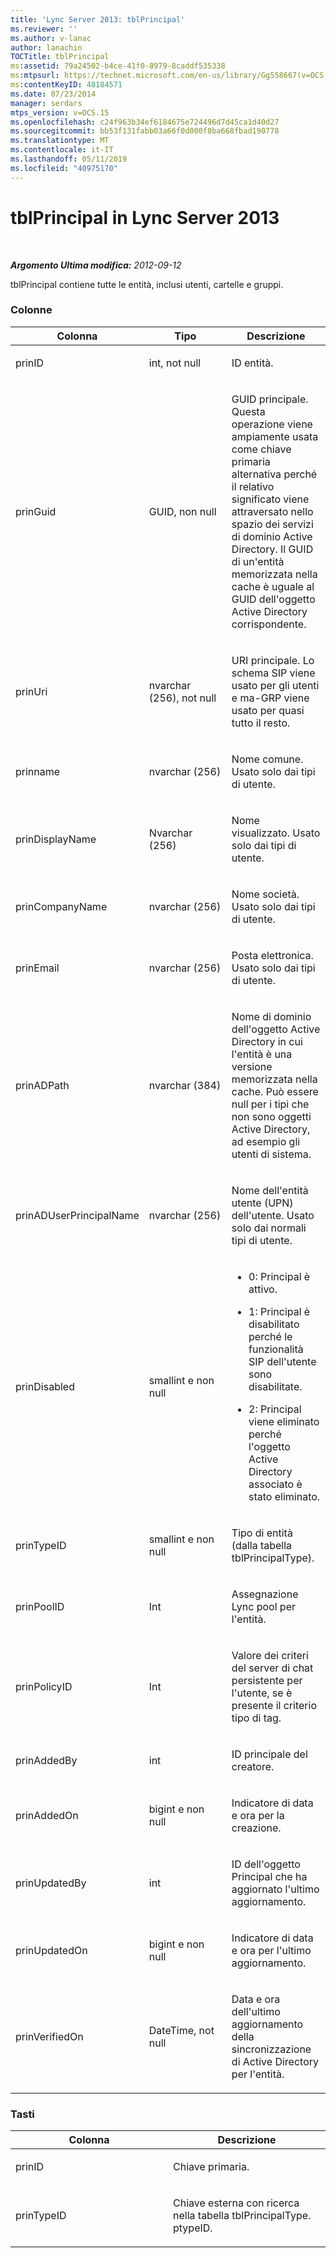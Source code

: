 ```yaml
---
title: 'Lync Server 2013: tblPrincipal'
ms.reviewer: ''
ms.author: v-lanac
author: lanachin
TOCTitle: tblPrincipal
ms:assetid: 79a24502-b4ce-41f0-8979-8caddf535338
ms:mtpsurl: https://technet.microsoft.com/en-us/library/Gg558667(v=OCS.15)
ms:contentKeyID: 48184571
ms.date: 07/23/2014
manager: serdars
mtps_version: v=OCS.15
ms.openlocfilehash: c24f963b34ef6184675e724496d7d45ca1d40d27
ms.sourcegitcommit: bb53f131fabb03a66f0d000f8ba668fbad190778
ms.translationtype: MT
ms.contentlocale: it-IT
ms.lasthandoff: 05/11/2019
ms.locfileid: "40975170"
---
```

<div data-xmlns="http://www.w3.org/1999/xhtml">

<div class="topic" data-xmlns="http://www.w3.org/1999/xhtml" data-msxsl="urn:schemas-microsoft-com:xslt" data-cs="http://msdn.microsoft.com/en-us/">

<div data-asp="http://msdn2.microsoft.com/asp">

# <a name="tblprincipal-in-lync-server-2013"></a>tblPrincipal in Lync Server 2013

</div>

<div id="mainSection">

<div id="mainBody">

<span> </span>

_**Argomento Ultima modifica:** 2012-09-12_

tblPrincipal contiene tutte le entità, inclusi utenti, cartelle e gruppi.

### <a name="columns"></a>Colonne

<table>
<colgroup>
<col style="width: 33%" />
<col style="width: 33%" />
<col style="width: 33%" />
</colgroup>
<thead>
<tr class="header">
<th>Colonna</th>
<th>Tipo</th>
<th>Descrizione</th>
</tr>
</thead>
<tbody>
<tr class="odd">
<td><p>prinID</p></td>
<td><p>int, not null</p></td>
<td><p>ID entità.</p></td>
</tr>
<tr class="even">
<td><p>prinGuid</p></td>
<td><p>GUID, non null</p></td>
<td><p>GUID principale. Questa operazione viene ampiamente usata come chiave primaria alternativa perché il relativo significato viene attraversato nello spazio dei servizi di dominio Active Directory. Il GUID di un'entità memorizzata nella cache è uguale al GUID dell'oggetto Active Directory corrispondente.</p></td>
</tr>
<tr class="odd">
<td><p>prinUri</p></td>
<td><p>nvarchar (256), not null</p></td>
<td><p>URI principale. Lo schema SIP viene usato per gli utenti e ma-GRP viene usato per quasi tutto il resto.</p></td>
</tr>
<tr class="even">
<td><p>prinname</p></td>
<td><p>nvarchar (256)</p></td>
<td><p>Nome comune. Usato solo dai tipi di utente.</p></td>
</tr>
<tr class="odd">
<td><p>prinDisplayName</p></td>
<td><p>Nvarchar (256)</p></td>
<td><p>Nome visualizzato. Usato solo dai tipi di utente.</p></td>
</tr>
<tr class="even">
<td><p>prinCompanyName</p></td>
<td><p>nvarchar (256)</p></td>
<td><p>Nome società. Usato solo dai tipi di utente.</p></td>
</tr>
<tr class="odd">
<td><p>prinEmail</p></td>
<td><p>nvarchar (256)</p></td>
<td><p>Posta elettronica. Usato solo dai tipi di utente.</p></td>
</tr>
<tr class="even">
<td><p>prinADPath</p></td>
<td><p>nvarchar (384)</p></td>
<td><p>Nome di dominio dell'oggetto Active Directory in cui l'entità è una versione memorizzata nella cache. Può essere null per i tipi che non sono oggetti Active Directory, ad esempio gli utenti di sistema.</p></td>
</tr>
<tr class="odd">
<td><p>prinADUserPrincipalName</p></td>
<td><p>nvarchar (256)</p></td>
<td><p>Nome dell'entità utente (UPN) dell'utente. Usato solo dai normali tipi di utente.</p></td>
</tr>
<tr class="even">
<td><p>prinDisabled</p></td>
<td><p>smallint e non null</p></td>
<td><ul>
<li><p>0: Principal è attivo.</p></li>
<li><p>1: Principal è disabilitato perché le funzionalità SIP dell'utente sono disabilitate.</p></li>
<li><p>2: Principal viene eliminato perché l'oggetto Active Directory associato è stato eliminato.</p></li>
</ul></td>
</tr>
<tr class="odd">
<td><p>prinTypeID</p></td>
<td><p>smallint e non null</p></td>
<td><p>Tipo di entità (dalla tabella tblPrincipalType).</p></td>
</tr>
<tr class="even">
<td><p>prinPoolID</p></td>
<td><p>Int</p></td>
<td><p>Assegnazione Lync pool per l'entità.</p></td>
</tr>
<tr class="odd">
<td><p>prinPolicyID</p></td>
<td><p>Int</p></td>
<td><p>Valore dei criteri del server di chat persistente per l'utente, se è presente il criterio tipo di tag.</p></td>
</tr>
<tr class="even">
<td><p>prinAddedBy</p></td>
<td><p>int</p></td>
<td><p>ID principale del creatore.</p></td>
</tr>
<tr class="odd">
<td><p>prinAddedOn</p></td>
<td><p>bigint e non null</p></td>
<td><p>Indicatore di data e ora per la creazione.</p></td>
</tr>
<tr class="even">
<td><p>prinUpdatedBy</p></td>
<td><p>int</p></td>
<td><p>ID dell'oggetto Principal che ha aggiornato l'ultimo aggiornamento.</p></td>
</tr>
<tr class="odd">
<td><p>prinUpdatedOn</p></td>
<td><p>bigint e non null</p></td>
<td><p>Indicatore di data e ora per l'ultimo aggiornamento.</p></td>
</tr>
<tr class="even">
<td><p>prinVerifiedOn</p></td>
<td><p>DateTime, not null</p></td>
<td><p>Data e ora dell'ultimo aggiornamento della sincronizzazione di Active Directory per l'entità.</p></td>
</tr>
</tbody>
</table>


### <a name="keys"></a>Tasti

<table>
<colgroup>
<col style="width: 50%" />
<col style="width: 50%" />
</colgroup>
<thead>
<tr class="header">
<th>Colonna</th>
<th>Descrizione</th>
</tr>
</thead>
<tbody>
<tr class="odd">
<td><p>prinID</p></td>
<td><p>Chiave primaria.</p></td>
</tr>
<tr class="even">
<td><p>prinTypeID</p></td>
<td><p>Chiave esterna con ricerca nella tabella tblPrincipalType. ptypeID.</p></td>
</tr>
</tbody>
</table>


</div>

<span> </span>

</div>

</div>

</div>

